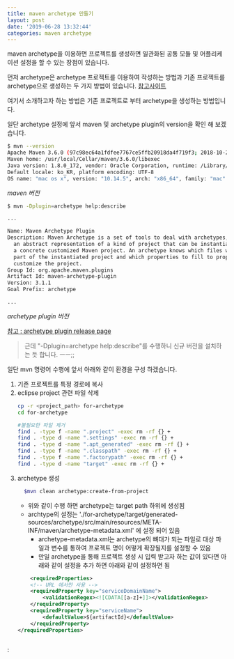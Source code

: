 ```yaml
---
title: maven archetype 만들기
layout: post
date: '2019-06-28 13:32:44'
categories: maven archetype
---
```


maven archetype을 이용하면 프로젝트를 생성하면 일관화된 공통 모듈 및 어플리케이션 설정을 할 수 있는 장점이 있습니다.

먼저 archetype은  archetype  프로젝트를 이용하여 작성하는 방법과 기존 프로젝트를 archetype으로 생성하는 두 가지 방법이 있습니다. 
[참고사이트](https://maven.apache.org/archetype/maven-archetype-plugin/index.html)

여기서 소개하고자 하는 방법은 기존 프로젝트로 부터 archetype을 생성하는 방법입니다.

일단 archetype 설정에 앞서 maven 및 archetype plugin의 version을 확인 해 보겠습니다.


```bash
$ mvn --version
Apache Maven 3.6.0 (97c98ec64a1fdfee7767ce5ffb20918da4f719f3; 2018-10-25T03:41:47+09:00)
Maven home: /usr/local/Cellar/maven/3.6.0/libexec
Java version: 1.8.0_172, vendor: Oracle Corporation, runtime: /Library/Java/JavaVirtualMachines/jdk1.8.0_172.jdk/Contents/Home/jre
Default locale: ko_KR, platform encoding: UTF-8
OS name: "mac os x", version: "10.14.5", arch: "x86_64", family: "mac"
```
*maven 버전*

```bash
$ mvn -Dplugin=archetype help:describe

...

Name: Maven Archetype Plugin
Description: Maven Archetype is a set of tools to deal with archetypes, i.e.
  an abstract representation of a kind of project that can be instantiated into
  a concrete customized Maven project. An archetype knows which files will be
  part of the instantiated project and which properties to fill to properly
  customize the project.
Group Id: org.apache.maven.plugins
Artifact Id: maven-archetype-plugin
Version: 3.1.1
Goal Prefix: archetype

...

```
*archetype plugin 버전*

[참고 : archetype plugin release page](https://github.com/apache/maven-archetype/releases)

> 근데 "-Dplugin=archetype help:describe"를 수행하니 신규 버전을 설치하는 듯 합니다. ㅡㅡ;;

일단 mvn 명령어 수행에 앞서 아래와 같이 환경을 구성 하겠습니다.

1. 기존 프로젝트를 특정 경로에 복사 
2. eclipse project 관련 파일 삭제
    ```bash
    cp -r <project_path> for-archetype
    cd for-archetype
	
    #불필요한 파일 제거 
    find . -type f -name ".project" -exec rm -rf {} +
    find . -type d -name ".settings" -exec rm -rf {} +
    find . -type d -name ".apt_generated" -exec rm -rf {} +
    find . -type f -name ".classpath" -exec rm -rf {} +
    find . -type f -name ".factorypath" -exec rm -rf {} +
    find . -type d -name "target" -exec rm -rf {} +
    ```
3. archetype 생성  
   ```bash
	 $mvn clean archetype:create-from-project
	 ```
	 * 위와 같이 수행 하면 archetype는 target path 하위에 생성됨
	 * archtype의 설정는  './for-archetype/target/generated-sources/archetype/src/main/resources/META-INF/maven/archetype-metadata.xml' 에 설정 되어 있음
		 *  archetype-metadata.xml는 archetype의 뼈대가 되는 파일로 대상 파일과 변수를 통하여 프로젝트 명이 어떻게 확장될지를 설정할 수 있음
		 *  만일 archetype을 통해 프로젝트 생성 시 입력 받고자 하는 값이 있다면 아래와 같이 설정을 추가 하면 아래와 같이 설정하면 됨
    ```xml		
		<requiredProperties>
        <!-- URL 에서만 사용 -->
        <requiredProperty key="serviceDomainName">
            <validationRegex><![CDATA[[a-z]+]]></validationRegex>
        </requiredProperty>
        <requiredProperty key="serviceName">
            <defaultValue>${artifactId}</defaultValue>
        </requiredProperty>
    </requiredProperties>
		
    ```



: